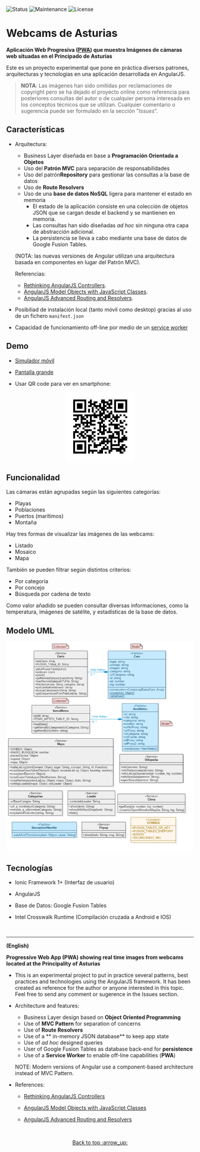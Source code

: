 ![Status](https://img.shields.io/badge/status-ok-green.svg) ![Maintenance](https://img.shields.io/maintenance/yes/2020.svg?maxAge=2592000) ![License](https://img.shields.io/dub/l/vibe-d.svg?maxAge=2592000)

# Webcams de Asturias

**Aplicación Web Progresiva ([PWA](https://developers.google.com/web/progressive-web-apps/)) que muestra Imágenes de cámaras web situadas en el Principado de Asturias**

Este es un proyecto experimental que pone en práctica diversos patrones, arquitecturas y tecnologías en una aplicación desarrollada en AngularJS.

> **NOTA**: Las imágenes han sido omitidas por reclamaciones de copyright pero se ha dejado el proyecto online como referencia para posteriores consultas del autor o de cualquier persona interesada en los conceptos técnicos que se utilizan. Cualquier comentario o sugerencia puede ser formulado en la sección "*Issues*".



## Características

- Arquitectura:
  - Business Layer diseñada en base a **Programación Orientada a Objetos**
  - Uso del **Patrón MVC** para separación de responsabilidades
  - Uso del patrón**Repository** para gestionar las consultas a la base de datos
  - Uso de **Route Resolvers**
  - Uso de una **base de datos NoSQL** ligera para mantener el estado en memoria
    - El estado de la aplicación consiste en una colección de objetos JSON que se cargan desde el backend y se mantienen en memoria. 
    - Las consultas han sido diseñadas *ad hoc* sin ninguna otra capa de abstracción adicional.
    - La persistencia se lleva a cabo mediante una base de datos de Google Fusion Tables.

  (NOTA: las nuevas versiones de Angular utilizan una arquitectura basada en componentes en lugar del Patrón MVC). 

  Referencias:

  - <a href="https://toddmotto.com/rethinking-angular-js-controllers/">Rethinking AngularJS Controllers</a>.
  - <a href="https://medium.com/opinionated-angularjs/angular-model-objects-with-javascript-classes-2e6a067c73bc">AngularJS Model Objects with JavaScript Classes</a>.
  - <a href="https://medium.com/opinionated-angularjs/advanced-routing-and-resolves-a2fcbf874a1c">AngularJS Advanced Routing and Resolvers</a>.

- Posibiliad de instalación local (tanto móvil como desktop) gracias al uso de un fichero `manifest.json` 

- Capacidad de funcionamiento off-line por medio de un [service worker](https://developer.mozilla.org/en-US/docs/Web/API/Service_Worker_API)


## Demo

- <a href="http://mobt.me/XfKL" target="_blank">Simulador móvil</a>

- <a href="http://yagolopez.github.io/Webcams_de_Asturias/www/" target="_blank">Pantalla grande</a>

- Usar QR code para ver en smartphone:

<div align="center"><img src="qrcode.jpg"/></div>

## Funcionalidad

Las cámaras están agrupadas según las siguientes categorías:

- Playas
- Poblaciones
- Puertos (marítimos)
- Montaña

Hay tres formas de visualizar las imágenes de las webcams:

- Listado
- Mosaico
- Mapa

También se pueden filtrar según distintos criterios:

- Por categoría
- Por concejo
- Búsqueda por cadena de texto

Como valor añadido se pueden consultar diversas informaciones, como la temperatura,
imágenes de satélite, y estadísticas de la base de datos.



## Modelo UML

<p aplign="center"><img src="uml/uml-diagram.png" /></p>

## Tecnologías

- Ionic Framework 1+ (Interfaz de usuario)

- AngularJS

- Base de Datos: Google Fusion Tables

- Intel Crosswalk Runtime (Compilación cruzada a Android e IOS)

  ​

---

**(English)**

**Progressive Web App (PWA) showing real time images from webcams located at the Principality of Asturias**

- This is an experimental project to put in practice several patterns, best practices and technologies using the AngularJS framework. It has been created as reference for the author or anyone interested in this topic. Feel free to send any comment or sugerence in the Issues section.

- Architecture and features:
    - Business Layer design based on **Object Oriented Programming**
    - Use of **MVC Pattern** for separation of concerns
    - Use of **Route Resolvers**
    - Use of a ** in-memory JSON database** to keep app state
    - Use of *ad hoc* designed queries
    - User of Google Fusion Tables as database back-end for **persistence**
    - Use of a **Service Worker** to enable off-line capabilities (**PWA**)

    NOTE: Modern versions of Angular use a component-based architecture instead of MVC Pattern.

- References:
  - <a href="https://toddmotto.com/rethinking-angular-js-controllers/">Rethinking AngularJS Controllers</a>

  - <a href="https://medium.com/opinionated-angularjs/angular-model-objects-with-javascript-classes-2e6a067c73bc">AngularJS Model Objects with JavaScript Classes</a>

  - <a href="https://medium.com/opinionated-angularjs/advanced-routing-and-resolves-a2fcbf874a1c">AngularJS Advanced Routing and Resolvers</a>

    ​

<div align="center"><a href="#">Back to top :arrow_up:</a></div>